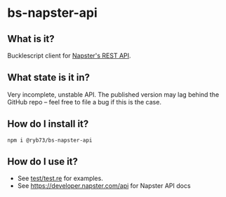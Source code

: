 # bs-napster-api

## What is it?
Bucklescript client for [Napster's REST API](https://developer.napster.com/api).

## What state is it in?
Very incomplete, unstable API. The published version may lag behind the GitHub repo – feel free to file a bug if this is the case.

## How do I install it?
```
npm i @ryb73/bs-napster-api
```

## How do I use it?
* See [test/test.re](test/test.re) for examples.
* See https://developer.napster.com/api for Napster API docs

